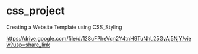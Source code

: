 # css_project 
Creating a Website Template using CSS_Styling

https://drive.google.com/file/d/128uFPheVqn2Y4tnH9TuNhL25GyAj5NjY/view?usp=share_link

